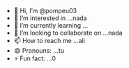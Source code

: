 - 👋 Hi, I’m @pompeu03
- 👀 I’m interested in ...nada 
- 🌱 I’m currently learning ...
- 💞️ I’m looking to collaborate on ...nada 
- 📫 How to reach me ...ali 
- 😄 Pronouns: ...tu
- ⚡ Fun fact: ...0

<!---
pompeu03/pompeu03 is a ✨ special ✨ repository because its `README.md` (this file) appears on your GitHub profile.
You can click the Preview link to take a look at your changes.
--->

